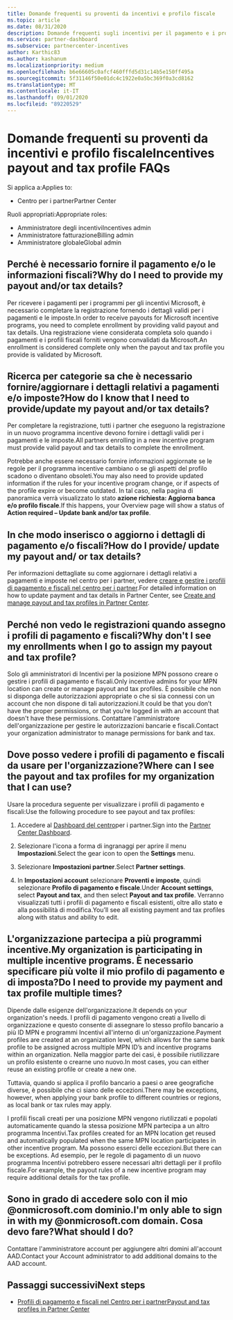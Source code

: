 ```yaml
---
title: Domande frequenti su proventi da incentivi e profilo fiscale
ms.topic: article
ms.date: 08/31/2020
description: Domande frequenti sugli incentivi per il pagamento e i profili fiscali.
ms.service: partner-dashboard
ms.subservice: partnercenter-incentives
author: Karthic83
ms.author: kashanum
ms.localizationpriority: medium
ms.openlocfilehash: b6e66605c0afcf460fffd5d31c14b5e150ff495a
ms.sourcegitcommit: 5f31146f50e01dc4c1922e0a5bc369f0a3cd8162
ms.translationtype: MT
ms.contentlocale: it-IT
ms.lasthandoff: 09/01/2020
ms.locfileid: "89220529"
---
```

# <a name="incentives-payout-and-tax-profile-faqs"></a><span data-ttu-id="753ad-103">Domande frequenti su proventi da incentivi e profilo fiscale</span><span class="sxs-lookup"><span data-stu-id="753ad-103">Incentives payout and tax profile FAQs</span></span>

<span data-ttu-id="753ad-104">Si applica a:</span><span class="sxs-lookup"><span data-stu-id="753ad-104">Applies to:</span></span>

- <span data-ttu-id="753ad-105">Centro per i partner</span><span class="sxs-lookup"><span data-stu-id="753ad-105">Partner Center</span></span>

<span data-ttu-id="753ad-106">Ruoli appropriati:</span><span class="sxs-lookup"><span data-stu-id="753ad-106">Appropriate roles:</span></span>

- <span data-ttu-id="753ad-107">Amministratore degli incentivi</span><span class="sxs-lookup"><span data-stu-id="753ad-107">Incentives admin</span></span>
- <span data-ttu-id="753ad-108">Amministratore fatturazione</span><span class="sxs-lookup"><span data-stu-id="753ad-108">Billing admin</span></span>
- <span data-ttu-id="753ad-109">Amministratore globale</span><span class="sxs-lookup"><span data-stu-id="753ad-109">Global admin</span></span>

## <a name="why-do-i-need-to-provide-my-payout-andor-tax-details"></a><span data-ttu-id="753ad-110">Perché è necessario fornire il pagamento e/o le informazioni fiscali?</span><span class="sxs-lookup"><span data-stu-id="753ad-110">Why do I need to provide my payout and/or tax details?</span></span>

<span data-ttu-id="753ad-111">Per ricevere i pagamenti per i programmi per gli incentivi Microsoft, è necessario completare la registrazione fornendo i dettagli validi per i pagamenti e le imposte.</span><span class="sxs-lookup"><span data-stu-id="753ad-111">In order to receive payouts for Microsoft incentive programs, you need to complete enrollment by providing valid payout and tax details.</span></span> <span data-ttu-id="753ad-112">Una registrazione viene considerata completa solo quando i pagamenti e i profili fiscali forniti vengono convalidati da Microsoft.</span><span class="sxs-lookup"><span data-stu-id="753ad-112">An enrollment is considered complete only when the payout and tax profile you provide is validated by Microsoft.</span></span>

## <a name="how-do-i-know-that-i-need-to-provideupdate-my-payout-andor-tax-details"></a><span data-ttu-id="753ad-113">Ricerca per categorie sa che è necessario fornire/aggiornare i dettagli relativi a pagamenti e/o imposte?</span><span class="sxs-lookup"><span data-stu-id="753ad-113">How do I know that I need to provide/update my payout and/or tax details?</span></span>

<span data-ttu-id="753ad-114">Per completare la registrazione, tutti i partner che eseguono la registrazione in un nuovo programma incentive devono fornire i dettagli validi per i pagamenti e le imposte.</span><span class="sxs-lookup"><span data-stu-id="753ad-114">All partners enrolling in a new incentive program must provide valid payout and tax details to complete the enrollment.</span></span>

<span data-ttu-id="753ad-115">Potrebbe anche essere necessario fornire informazioni aggiornate se le regole per il programma incentive cambiano o se gli aspetti del profilo scadono o diventano obsoleti.</span><span class="sxs-lookup"><span data-stu-id="753ad-115">You may also need to provide updated information if the rules for your incentive program change, or if aspects of the profile expire or become outdated.</span></span> <span data-ttu-id="753ad-116">In tal caso, nella pagina di panoramica verrà visualizzato lo stato **azione richiesta: Aggiorna banca e/o profilo fiscale**.</span><span class="sxs-lookup"><span data-stu-id="753ad-116">If this happens, your Overview page will show a status of **Action required – Update bank and/or tax profile**.</span></span>

## <a name="how-do-i-provide-update-my-payout-and-or-tax-details"></a><span data-ttu-id="753ad-117">In che modo inserisco o aggiorno i dettagli di pagamento e/o fiscali?</span><span class="sxs-lookup"><span data-stu-id="753ad-117">How do I provide/ update my payout and/ or tax details?</span></span>

<span data-ttu-id="753ad-118">Per informazioni dettagliate su come aggiornare i dettagli relativi a pagamenti e imposte nel centro per i partner, vedere [creare e gestire i profili di pagamento e fiscali nel centro per i partner](https://docs.microsoft.com/partner-center/incentives-create-and-manage-your-payout-and-tax-profiles.md).</span><span class="sxs-lookup"><span data-stu-id="753ad-118">For detailed information on how to update payment and tax details in Partner Center, see [Create and manage payout and tax profiles in Partner Center](https://docs.microsoft.com/partner-center/incentives-create-and-manage-your-payout-and-tax-profiles.md).</span></span>

## <a name="why-dont-i-see-my-enrollments-when-i-go-to-assign-my-payout-and-tax-profile"></a><span data-ttu-id="753ad-119">Perché non vedo le registrazioni quando assegno i profili di pagamento e fiscali?</span><span class="sxs-lookup"><span data-stu-id="753ad-119">Why don't I see my enrollments when I go to assign my payout and tax profile?</span></span>

<span data-ttu-id="753ad-120">Solo gli amministratori di Incentivi per la posizione MPN possono creare o gestire i profili di pagamento e fiscali.</span><span class="sxs-lookup"><span data-stu-id="753ad-120">Only incentive admins for your MPN location can create or manage payout and tax profiles.</span></span> <span data-ttu-id="753ad-121">È possibile che non si disponga delle autorizzazioni appropriate o che si sia connessi con un account che non dispone di tali autorizzazioni.</span><span class="sxs-lookup"><span data-stu-id="753ad-121">It could be that you don’t have the proper permissions, or that you’re logged in with an account that doesn't have these permissions.</span></span> <span data-ttu-id="753ad-122">Contattare l'amministratore dell'organizzazione per gestire le autorizzazioni bancarie e fiscali.</span><span class="sxs-lookup"><span data-stu-id="753ad-122">Contact your organization administrator to manage permissions for bank and tax.</span></span>

## <a name="where-can-i-see-the-payout-and-tax-profiles-for-my-organization-that-i-can-use"></a><span data-ttu-id="753ad-123">Dove posso vedere i profili di pagamento e fiscali da usare per l'organizzazione?</span><span class="sxs-lookup"><span data-stu-id="753ad-123">Where can I see the payout and tax profiles for my organization that I can use?</span></span>

<span data-ttu-id="753ad-124">Usare la procedura seguente per visualizzare i profili di pagamento e fiscali:</span><span class="sxs-lookup"><span data-stu-id="753ad-124">Use the following procedure to see payout and tax profiles:</span></span>

1. <span data-ttu-id="753ad-125">Accedere al [Dashboard del centro](https://partner.microsoft.com/dashboard)per i partner.</span><span class="sxs-lookup"><span data-stu-id="753ad-125">Sign into the [Partner Center Dashboard](https://partner.microsoft.com/dashboard).</span></span>

2. <span data-ttu-id="753ad-126">Selezionare l'icona a forma di ingranaggi per aprire il menu **Impostazioni**.</span><span class="sxs-lookup"><span data-stu-id="753ad-126">Select the gear icon to open the **Settings** menu.</span></span>

3. <span data-ttu-id="753ad-127">Selezionare **Impostazioni partner**.</span><span class="sxs-lookup"><span data-stu-id="753ad-127">Select **Partner settings**.</span></span>

4. <span data-ttu-id="753ad-128">In **Impostazioni account** selezionare **Proventi e imposte**, quindi selezionare **Profilo di pagamento e fiscale**.</span><span class="sxs-lookup"><span data-stu-id="753ad-128">Under **Account settings**, select **Payout and tax**, and then select **Payout and tax profile**.</span></span> <span data-ttu-id="753ad-129">Verranno visualizzati tutti i profili di pagamento e fiscali esistenti, oltre allo stato e alla possibilità di modifica.</span><span class="sxs-lookup"><span data-stu-id="753ad-129">You’ll see all existing payment and tax profiles along with status and ability to edit.</span></span>

## <a name="my-organization-is-participating-in-multiple-incentive-programs-do-i-need-to-provide-my-payment-and-tax-profile-multiple-times"></a><span data-ttu-id="753ad-130">L'organizzazione partecipa a più programmi incentive.</span><span class="sxs-lookup"><span data-stu-id="753ad-130">My organization is participating in multiple incentive programs.</span></span> <span data-ttu-id="753ad-131">È necessario specificare più volte il mio profilo di pagamento e di imposta?</span><span class="sxs-lookup"><span data-stu-id="753ad-131">Do I need to provide my payment and tax profile multiple times?</span></span>

<span data-ttu-id="753ad-132">Dipende dalle esigenze dell'organizzazione.</span><span class="sxs-lookup"><span data-stu-id="753ad-132">It depends on your organization's needs.</span></span> <span data-ttu-id="753ad-133">I profili di pagamento vengono creati a livello di organizzazione e questo consente di assegnare lo stesso profilo bancario a più ID MPN e programmi Incentivi all'interno di un'organizzazione.</span><span class="sxs-lookup"><span data-stu-id="753ad-133">Payment profiles are created at an organization level, which allows for the same bank profile to be assigned across multiple MPN ID’s and incentive programs within an organization.</span></span> <span data-ttu-id="753ad-134">Nella maggior parte dei casi, è possibile riutilizzare un profilo esistente o crearne uno nuovo.</span><span class="sxs-lookup"><span data-stu-id="753ad-134">In most cases, you can either reuse an existing profile or create a new one.</span></span>

<span data-ttu-id="753ad-135">Tuttavia, quando si applica il profilo bancario a paesi o aree geografiche diverse, è possibile che ci siano delle eccezioni.</span><span class="sxs-lookup"><span data-stu-id="753ad-135">There may be exceptions, however, when applying your bank profile to different countries or regions, as local bank or tax rules may apply.</span></span>

<span data-ttu-id="753ad-136">I profili fiscali creati per una posizione MPN vengono riutilizzati e popolati automaticamente quando la stessa posizione MPN partecipa a un altro programma Incentivi.</span><span class="sxs-lookup"><span data-stu-id="753ad-136">Tax profiles created for an MPN location get reused and automatically populated when the same MPN location participates in other incentive program.</span></span> <span data-ttu-id="753ad-137">Ma possono esserci delle eccezioni.</span><span class="sxs-lookup"><span data-stu-id="753ad-137">But there can be exceptions.</span></span> <span data-ttu-id="753ad-138">Ad esempio, per le regole di pagamento di un nuovo programma Incentivi potrebbero essere necessari altri dettagli per il profilo fiscale.</span><span class="sxs-lookup"><span data-stu-id="753ad-138">For example, the payout rules of a new incentive program may require additional details for the tax profile.</span></span>  

## <a name="im-only-able-to-sign-in-with-my-onmicrosoftcom-domain-what-should-i-do"></a><span data-ttu-id="753ad-139">Sono in grado di accedere solo con il mio @onmicrosoft.com dominio.</span><span class="sxs-lookup"><span data-stu-id="753ad-139">I'm only able to sign in with my @onmicrosoft.com domain.</span></span> <span data-ttu-id="753ad-140">Cosa devo fare?</span><span class="sxs-lookup"><span data-stu-id="753ad-140">What should I do?</span></span>

<span data-ttu-id="753ad-141">Contattare l'amministratore account per aggiungere altri domini all'account AAD.</span><span class="sxs-lookup"><span data-stu-id="753ad-141">Contact your Account administrator to add additional domains to the AAD account.</span></span>

## <a name="next-steps"></a><span data-ttu-id="753ad-142">Passaggi successivi</span><span class="sxs-lookup"><span data-stu-id="753ad-142">Next steps</span></span>

- [<span data-ttu-id="753ad-143">Profili di pagamento e fiscali nel Centro per i partner</span><span class="sxs-lookup"><span data-stu-id="753ad-143">Payout and tax profiles in Partner Center</span></span>](incentives-create-and-manage-your-payout-and-tax-profiles.md)